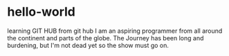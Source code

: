 # hello-world
learning GIT HUB from git hub
I am an aspiring programmer from all around the continent and parts of the globe.
The Journey has been long and burdening, but I'm not dead yet so the show must go on.
